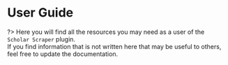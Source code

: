 # User Guide

?> Here you will find all the resources you may need as a user of the `Scholar Scraper` plugin. \
If you find information that is not written here that may be useful to others, feel free to update the documentation.